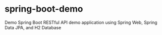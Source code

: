 # spring-boot-demo
Demo Spring Boot RESTful API demo application using Spring Web, Spring Data JPA, and H2 Database
